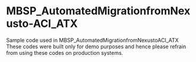 # MBSP_AutomatedMigrationfromNexusto-ACI_ATX
Sample code used in MBSP_AutomatedMigrationfromNexustoACI_ATX
These codes were built only for demo purposes and hence please refrain from using these codes on production systems.
